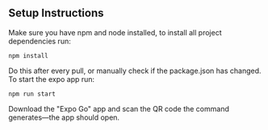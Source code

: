 ## Setup Instructions
Make sure you have npm and node installed, to install all project dependencies run:
```
npm install
```
Do this after every pull, or manually check if the package.json has changed.
To start the expo app run:
```
npm run start
```
Download the "Expo Go" app and scan the QR code the command generates—the app should open.
